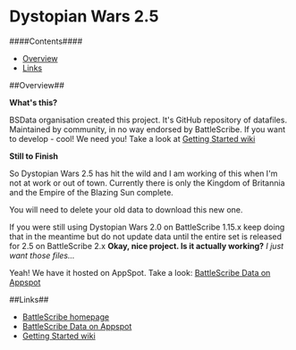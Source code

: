 Dystopian Wars 2.5
================

####Contents####

* [Overview][]
* [Links][]


[Overview]: #overview
[Links]: #links


##Overview##

__What's this?__

BSData organisation created this project. It's GitHub repository of datafiles. Maintained by community, in no way endorsed by BattleScribe. If you want to develop - cool! We need you! Take a look at [Getting Started wiki][]


__Still to Finish__

So Dystopian Wars 2.5 has hit the wild and I am working of this when I'm not at work or out of town. Currently there is only the Kingdom of Britannia and the Empire of the Blazing Sun complete.

You will need to delete your old data to download this new one.

If you were still using Dystopian Wars 2.0 on BattleScribe 1.15.x keep doing that in the meantime but do not update data until the entire set is released for 2.5 on BattleScribe 2.x
__Okay, nice project. Is it actually working?__ _I just want those files..._

Yeah! We have it hosted on AppSpot. Take a look: [BattleScribe Data on Appspot][]


##Links##

* [BattleScribe homepage][]
* [BattleScribe Data on Appspot][]
* [Getting Started wiki][]


[BattleScribe homepage]: http://www.battlescribe.net/
[BattleScribe Data on Appspot]: http://battlescribedata.appspot.com/#/repos
[Getting Started wiki]: https://github.com/BSData/bsdata/wiki/Home#getting-started
